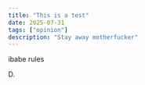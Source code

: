```yaml
---
title: "This is a test"
date: 2025-07-31
tags: ["opinion"]
description: "Stay away motherfucker"
---
```


ibabe rules 

D.